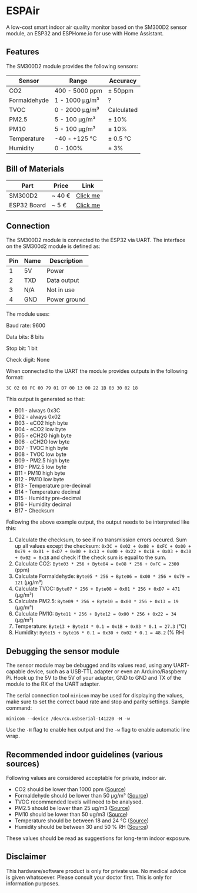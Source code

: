 # ESPAir

A low-cost smart indoor air quality monitor based on the SM300D2 sensor module, an ESP32 and ESPHome.io for use with Home Assistant.

## Features

The SM300D2 module provides the following sensors:

| Sensor | Range          | Accuracy |
|--------|----------------|----------|
| CO2    | 400 - 5000 ppm | ± 50ppm  |
| Formaldehyde | 1 - 1000 µg/m³ | ? |
| TVOC    | 0 - 2000 µg/m³ | Calculated |
| PM2.5  | 5 - 100 µg/m³     | ± 10% |
| PM10  | 5 - 100 µg/m³     | ± 10% |
| Temperature  | -40 - +125 °C     | ± 0.5 °C |
| Humidity  | 0 - 100%     | ± 3% |

## Bill of Materials

| Part        | Price  | Link     |
|-------------|--------|----------|
| SM300D2     | ~ 40 € | [Click me](https://www.banggood.com/ESP32-Development-Board-WiFi+bluetooth-Ultra-Low-Power-Consumption-Dual-Cores-ESP-32-ESP-32S-Board-p-1109512.html) |
| ESP32 Board | ~ 5 €  | [Click me](https://www.banggood.com/SM300D2-7-in-1-PM2_5-+-PM10-+-Temperature-+-Humidity-+-CO2-+-eCO2-+-TVOC-Sensor-Tester-Detector-Module-for-Air-Quality-Monitoring-p-1681079.html) |

## Connection

The SM300D2 module is connected to the ESP32 via UART. The interface on the SM300d2 module is defined as:

| Pin | Name          | Description |
|--------|----------------|----------|
| 1    | 5V | Power  |
| 2  | TXD     | Data output |
| 3  | N/A     | Not in use |
| 4  | GND     | Power ground |

The module uses:

Baud rate: 9600

Data bits: 8 bits

Stop bit: 1 bit

Check digit: None


When connected to the UART the module provides outputs in the following format:

`3C 02 08 FC 00 79 01 D7 00 13 00 22 1B 03 30 02 18`

This output is generated so that:

- B01 - always 0x3C
- B02 - always 0x02
- B03 - eCO2 high byte
- B04 - eCO2 low byte
- B05 - eCH2O high byte
- B06 - eCH2O low byte
- B07 - TVOC high byte
- B08 - TVOC low byte
- B09 - PM2.5 high byte
- B10 - PM2.5 low byte
- B11 - PM10 high byte
- B12 - PM10 low byte
- B13 - Temperature pre-decimal
- B14 - Temperature decimal
- B15 - Humidity pre-decimal
- B16 - Humidity decimal
- B17 - Checksum

Following the above example output, the output needs to be interpreted like this:

1. Calculate the checksum, to see if no transmission errors occured. Sum up all values except the checksum: `0x3C + 0x02 + 0x08 + 0xFC + 0x00 + 0x79 + 0x01 + 0xD7 + 0x00 + 0x13 + 0x00 + 0x22 + 0x1B + 0x03 + 0x30 + 0x02 = 0x18` and check if the check sum is equal to the sum.
2. Calculate CO2: `Byte03 * 256 + Byte04 = 0x08 * 256 + 0xFC = 2300` (ppm)
2. Calculate Formaldehyde: `Byte05 * 256 + Byte06 = 0x00 * 256 + 0x79 = 121` (µg/m³)
2. Calculate TVOC: `Byte07 * 256 + Byte08 = 0x01 * 256 + 0xD7 = 471` (µg/m³)
3. Calculate PM2.5: `Byte09 * 256 + Byte10 = 0x00 * 256 + 0x13 = 19` (µg/m³)
4. Calculate PM10: `Byte11 * 256 + Byte12 = 0x00 * 256 + 0x22 = 34` (µg/m³)
5. Temperature: `Byte13 + Byte14 * 0.1 = 0x1B + 0x03 * 0.1 = 27.3` (°C)
6. Humidity: `Byte15 + Byte16 * 0.1 = 0x30 + 0x02 * 0.1 = 48.2` (% RH)

## Debugging the sensor module

The sensor module may be debugged and its values read, using any UART-capable device, such as a USB-TTL adapter or even an Arduino/Raspberry Pi. Hook up the 5V to the 5V of your adapter, GND to GND and TX of the module to the RX of the UART adapter.

The serial connection tool `minicom` may be used for displaying the values, make sure to set the correct baud rate and stop and parity settings. Sample command:

`minicom --device /dev/cu.usbserial-141220 -H -w`

Use the `-H` flag to enable hex output and the `-w` flag to enable automatic line wrap.

## Recommended indoor guidelines (various sources)

Following values are considered acceptable for private, indoor air. 

- CO2 should be lower than 1000 ppm ([Source](https://www.dhs.wisconsin.gov/chemical/carbondioxide.htm))
- Formaldehyde should be lower than 50 µg/m³ ([Source](https://www.canada.ca/en/health-canada/services/environmental-workplace-health/reports-publications/air-quality/formaldehyde-indoor-air-environment-workplace-health.html#a3))
- TVOC recommended levels will need to be analysed.
- PM2.5 should be lower than 25 ug/m3 ([Source](https://www.eea.europa.eu/themes/air/air-quality-concentrations/air-quality-standards))
- PM10 should be lower than 50 ug/m3 ([Source](https://www.eea.europa.eu/themes/air/air-quality-concentrations/air-quality-standards))
- Temperature should be between 18 and 24 °C ([Source](https://apps.who.int/iris/rest/bitstreams/1161792/retrieve#page=54))
- Humidity should be between 30 and 50 % RH ([Source](https://www.hvac.com/faq/recommended-humidity-level-home/))

These values should be read as suggestions for long-term indoor exposure.

## Disclaimer

This hardware/software product is only for private use. No medical advice is given whatsoever. Please consult your doctor first. This is only for information purposes.
